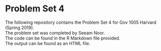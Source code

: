 # Problem Set 4

The following repository contains the Problem Set 4 for Gov 1005 Harvard (Spring 2019).  
The problem set was completed by Seeam Noor.  
The code can be found in the R Markdown file provided.  
The output can be found as an HTML file.